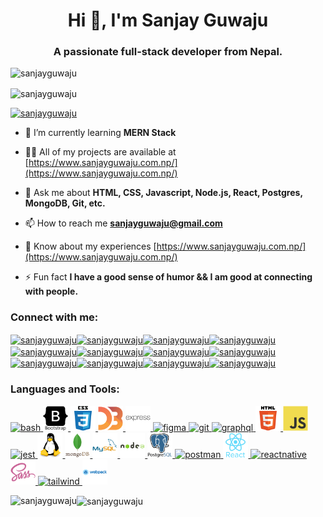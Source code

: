 <!-- Profile Header -->
<h1 align="center">Hi 👋, I'm Sanjay Guwaju</h1>
<h3 align="center">A passionate full-stack developer from Nepal.</h3>

<!-- Profile Views Counter -->
<p align="left"> 
    <img src="https://komarev.com/ghpvc/?username=sanjayguwaju&label=Profile%20views&color=0e75b6&style=flat" alt="sanjayguwaju" /> 
</p>

<p>
    <img align="center" 
    src="https://github-readme-stats.vercel.app/api?username=sanjayguwaju&show_icons=true&locale=en" 
    alt="sanjayguwaju" />
</p>

<!-- Twitter Badge -->
<p align="left"> 
    <a href="https://twitter.com/sanjayguwaju" target="blank">
        <img src="https://img.shields.io/twitter/follow/sanjayguwaju?logo=twitter&style=for-the-badge" alt="sanjayguwaju" />
    </a> 
</p>

<!-- About Me and Skills -->
- 🌱 I’m currently learning **MERN Stack**

- 👨‍💻 All of my projects are available at [https://www.sanjayguwaju.com.np/](https://www.sanjayguwaju.com.np/)

- 💬 Ask me about **HTML, CSS, Javascript, Node.js, React, Postgres, MongoDB, Git, etc.**

- 📫 How to reach me **sanjayguwaju@gmail.com**

- 📄 Know about my experiences [https://www.sanjayguwaju.com.np/](https://www.sanjayguwaju.com.np/)

- ⚡ Fun fact **I have a good sense of humor && I am good at connecting with people.**

<!-- Connect with Me Section -->
<h3 align="left">Connect with me:</h3>
<p align="left">
<a 
    href="https://codepen.io/sanjayguwaju" 
    target="blank"><img align="center" 
    src="https://raw.githubusercontent.com/rahuldkjain/github-profile-readme-generator/master/src/images/icons/Social/codepen.svg" 
    alt="sanjayguwaju" 
    height="30" 
    width="40" 
/></a><a 
    href="https://dev.to/sanjayguwaju" 
    target="blank"><img align="center" 
    src="https://raw.githubusercontent.com/rahuldkjain/github-profile-readme-generator/master/src/images/icons/Social/devto.svg" 
    alt="sanjayguwaju" 
    height="30" 
    width="40" 
/></a><a 
    href="https://twitter.com/sanjayguwaju" 
    target="blank"><img align="center" 
    src="https://raw.githubusercontent.com/rahuldkjain/github-profile-readme-generator/master/src/images/icons/Social/twitter.svg" alt="sanjayguwaju" 
    height="30" 0
    width="40" 
/></a><a
    href="https://linkedin.com/in/sanjayguwaju"
    target="blank"><img align="center" 
    src="https://raw.githubusercontent.com/rahuldkjain/github-profile-readme-generator/master/src/images/icons/Social/linked-in-alt.svg" 
    alt="sanjayguwaju" 
    height="30" 
    width="40" 
/></a><a 
    href="https://stackoverflow.com/users/sanjayguwaju" 
    target="blank"><img align="center" 
    src="https://raw.githubusercontent.com/rahuldkjain/github-profile-readme-generator/master/src/images/icons/Social/stack-overflow.svg" 
    alt="sanjayguwaju" 
    height="30" 
    width="40" 
/></a><a 
    href="https://codesandbox.com/sanjayguwaju" 
    target="blank"><img align="center" 
    src="https://raw.githubusercontent.com/rahuldkjain/github-profile-readme-generator/master/src/images/icons/Social/codesandbox.svg" 
    alt="sanjayguwaju" 
    height="30" 
    width="40" 
/></a><a 
    href="https://fb.com/sanjayguwaju" 
    target="blank"><img align="center" 
    src="https://raw.githubusercontent.com/rahuldkjain/github-profile-readme-generator/master/src/images/icons/Social/facebook.svg" 
    alt="sanjayguwaju" 
    height="30" 
    width="40" 
/></a><a 
    href="https://instagram.com/sanjayguwaju" 
    target="blank"><img align="center" 
    src="https://raw.githubusercontent.com/rahuldkjain/github-profile-readme-generator/master/src/images/icons/Social/instagram.svg" 
    alt="sanjayguwaju" 
    height="30" 
    width="40" 
/></a><a 
    href="https://medium.com/sanjayguwaju" 
    target="blank"><img align="center" 
    src="https://raw.githubusercontent.com/rahuldkjain/github-profile-readme-generator/master/src/images/icons/Social/medium.svg" 
    alt="sanjayguwaju" 
    height="30" 
    width="40" 
/></a><a 
    href="https://www.youtube.com/c/sanjayguwaju" 
    target="blank"><img align="center" 
    src="https://raw.githubusercontent.com/rahuldkjain/github-profile-readme-generator/master/src/images/icons/Social/youtube.svg" alt="sanjayguwaju" 
    height="30" 
    width="40" 
/></a><a 
    href="https://www.hackerearth.com/sanjayguwaju" 
    target="blank"><img align="center" 
    src="https://raw.githubusercontent.com/rahuldkjain/github-profile-readme-generator/master/src/images/icons/Social/hackerearth.svg" 
    alt="sanjayguwaju" 
    height="30" 
    width="40" 
/></a><a 
    href="https://discord.gg/sanjayguwaju" 
    target="blank"><img align="center" 
    src="https://raw.githubusercontent.com/rahuldkjain/github-profile-readme-generator/master/src/images/icons/Social/discord.svg" 
    alt="sanjayguwaju" 
    height="30" 
    width="40" 
/></a>
</p>

<!-- Languages and Tools Section -->
<h3 align="left">Languages and Tools:</h3>

<p align="left">
    <a 
        href="https://www.gnu.org/software/bash/" 
        target="_blank" rel="noreferrer">
        <img 
            src="https://www.vectorlogo.zone/logos/gnu_bash/gnu_bash-icon.svg" 
            alt="bash" 
            width="40" 
            height="40"/>
    </a><a 
        href="https://getbootstrap.com" 
        target="_blank" 
        rel="noreferrer">
        <img 
            src="https://raw.githubusercontent.com/devicons/devicon/master/icons/bootstrap/bootstrap-plain-wordmark.svg" alt="bootstrap" 
            width="40" 
            height="40"/>
    </a><a 
        href="https://www.w3schools.com/css/" 
        target="_blank" 
        rel="noreferrer">
        <img 
            src="https://raw.githubusercontent.com/devicons/devicon/master/icons/css3/css3-original-wordmark.svg" 
            alt="css3" 
            width="40" 
            height="40"/>
    </a><a 
        href="https://d3js.org/" 
        target="_blank" 
        rel="noreferrer">
        <img 
            src="https://raw.githubusercontent.com/devicons/devicon/master/icons/d3js/d3js-original.svg" 
            alt="d3js" 
            width="40" 
            height="40"/>
    </a><a 
        href="https://expressjs.com" 
        target="_blank" 
        rel="noreferrer">
        <img 
        src="https://raw.githubusercontent.com/devicons/devicon/master/icons/express/express-original-wordmark.svg" alt="express" 
        width="40" 
        height="40"/>
    </a><a 
        href="https://www.figma.com/" 
        target="_blank" 
        rel="noreferrer">
        <img 
            src="https://www.vectorlogo.zone/logos/figma/figma-icon.svg" 
            alt="figma" 
            width="40" 
            height="40"/>
    </a><a 
        href="https://git-scm.com/" 
        target="_blank" 
        rel="noreferrer">
        <img 
            src="https://www.vectorlogo.zone/logos/git-scm/git-scm-icon.svg" 
            alt="git" 
            width="40" 
            height="40"
        />
    </a><a 
        href="https://graphql.org" 
        target="_blank" 
        rel="noreferrer">
        <img 
            src="https://www.vectorlogo.zone/logos/graphql/graphql-icon.svg" 
            alt="graphql" width="40" height="40"/>
    </a><a 
        href="https://www.w3.org/html/" 
        target="_blank" 
        rel="noreferrer">
        <img 
            src="https://raw.githubusercontent.com/devicons/devicon/master/icons/html5/html5-original-wordmark.svg" alt="html5" 
            width="40" 
            height="40"/>
    </a><a 
        href="https://developer.mozilla.org/en-US/docs/Web/JavaScript" 
        target="_blank" 
        rel="noreferrer">
        <img 
            src="https://raw.githubusercontent.com/devicons/devicon/master/icons/javascript/javascript-original.svg" alt="javascript" 
            width="40" 
            height="40"/>
    </a><a 
        href="https://jestjs.io" 
        target="_blank" 
        rel="noreferrer">
        <img 
            src="https://www.vectorlogo.zone/logos/jestjsio/jestjsio-icon.svg" 
            alt="jest" 
            width="40" 
            height="40"/>
    </a><a 
        href="https://www.linux.org/" 
        target="_blank" 
        rel="noreferrer">
        <img 
            src="https://raw.githubusercontent.com/devicons/devicon/master/icons/linux/linux-original.svg" 
            alt="linux" 
            width="40" 
            height="40"/>
    </a><a 
        href="https://www.mongodb.com/" 
        target="_blank" 
        rel="noreferrer">
        <img 
            src="https://raw.githubusercontent.com/devicons/devicon/master/icons/mongodb/mongodb-original-wordmark.svg" alt="mongodb" 
            width="40" 
            height="40"/>
    </a><a 
        href="https://www.mysql.com/" 
        target="_blank" 
        rel="noreferrer">
        <img 
            src="https://raw.githubusercontent.com/devicons/devicon/master/icons/mysql/mysql-original-wordmark.svg" alt="mysql" 
            width="40" 
            height="40"/>
    </a><a 
        href="https://nodejs.org" 
        target="_blank" 
        rel="noreferrer">
        <img 
            src="https://raw.githubusercontent.com/devicons/devicon/master/icons/nodejs/nodejs-original-wordmark.svg" alt="nodejs" 
            width="40" 
            height="40"/>
    </a><a 
        href="https://www.postgresql.org" 
        target="_blank" 
        rel="noreferrer">
        <img 
            src="https://raw.githubusercontent.com/devicons/devicon/master/icons/postgresql/postgresql-original-wordmark.svg" alt="postgresql" 
            width="40" 
            height="40"/>
    </a><a 
            href="https://postman.com" 
            target="_blank" 
            rel="noreferrer">
        <img 
            src="https://www.vectorlogo.zone/logos/getpostman/getpostman-icon.svg" 
            alt="postman" 
            width="40" 
            height="40"/>
    </a><a 
        href="https://reactjs.org/" 
        target="_blank" 
        rel="noreferrer">
        <img 
            src="https://raw.githubusercontent.com/devicons/devicon/master/icons/react/react-original-wordmark.svg" alt="react" 
            width="40" 
            height="40"/>
    </a><a 
        href="https://reactnative.dev/" 
        target="_blank" 
        rel="noreferrer">
        <img 
            src="https://reactnative.dev/img/header_logo.svg" 
            alt="reactnative" 
            width="40" 
            height="40"/>
    </a><a 
        href="https://sass-lang.com" 
        target="_blank" 
        rel="noreferrer">
        <img 
            src="https://raw.githubusercontent.com/devicons/devicon/master/icons/sass/sass-original.svg" 
            alt="sass" 
            width="40" 
            height="40"/>
    </a><a 
        href="https://tailwindcss.com/" 
        target="_blank" 
        rel="noreferrer">
        <img 
            src="https://www.vectorlogo.zone/logos/tailwindcss/tailwindcss-icon.svg" 
            alt="tailwind" 
            width="40" 
            height="40"/>
    </a><a 
        href="https://webpack.js.org" 
        target="_blank" 
        rel="noreferrer">
        <img 
            src="https://raw.githubusercontent.com/devicons/devicon/d00d0969292a6569d45b06d3f350f463a0107b0d/icons/webpack/webpack-original-wordmark.svg" 
            alt="webpack" 
            width="40" 
            height="40"/>
    </a>
</p>

<!-- GitHub Stats and Contributions -->
<p>
    <img align="left" 
    src="https://github-readme-stats.vercel.app/api/top-langs?username=sanjayguwaju&show_icons=true&locale=en&layout=compact" alt="sanjayguwaju" />
</p>

<p>
    <img align="center" 
    src="https://github-readme-streak-stats.herokuapp.com/?user=sanjayguwaju&" 
    alt="sanjayguwaju" />
</p>

